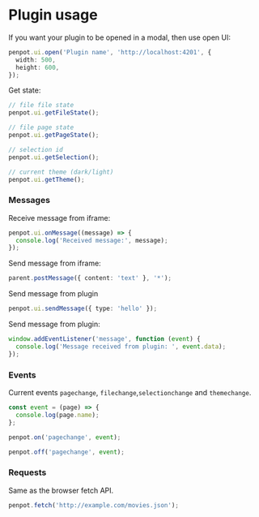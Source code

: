 # Plugin usage

If you want your plugin to be opened in a modal, then use open UI:

```ts
penpot.ui.open('Plugin name', 'http://localhost:4201', {
  width: 500,
  height: 600,
});
```

Get state:

```ts
// file file state
penpot.ui.getFileState();

// file page state
penpot.ui.getPageState();

// selection id
penpot.ui.getSelection();

// current theme (dark/light)
penpot.ui.getTheme();
```

### Messages

Receive message from iframe:

```ts
penpot.ui.onMessage((message) => {
  console.log('Received message:', message);
});
```

Send message from iframe:

```ts
parent.postMessage({ content: 'text' }, '*');
```

Send message from plugin

```ts
penpot.ui.sendMessage({ type: 'hello' });
```

Send message from plugin:

```ts
window.addEventListener('message', function (event) {
  console.log('Message received from plugin: ', event.data);
});
```

### Events

Current events `pagechange`, `filechange`,`selectionchange` and `themechange`.

```ts
const event = (page) => {
  console.log(page.name);
};

penpot.on('pagechange', event);

penpot.off('pagechange', event);
```

### Requests

Same as the browser fetch API.

```ts
penpot.fetch('http://example.com/movies.json');
```

